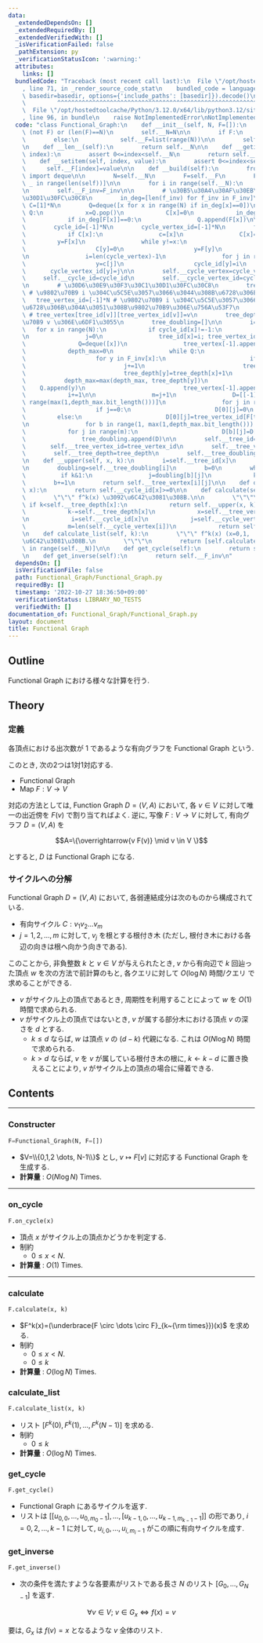 ```yaml
---
data:
  _extendedDependsOn: []
  _extendedRequiredBy: []
  _extendedVerifiedWith: []
  _isVerificationFailed: false
  _pathExtension: py
  _verificationStatusIcon: ':warning:'
  attributes:
    links: []
  bundledCode: "Traceback (most recent call last):\n  File \"/opt/hostedtoolcache/Python/3.12.0/x64/lib/python3.12/site-packages/onlinejudge_verify/documentation/build.py\"\
    , line 71, in _render_source_code_stat\n    bundled_code = language.bundle(stat.path,\
    \ basedir=basedir, options={'include_paths': [basedir]}).decode()\n          \
    \         ^^^^^^^^^^^^^^^^^^^^^^^^^^^^^^^^^^^^^^^^^^^^^^^^^^^^^^^^^^^^^^^^^^^^^^^^^^^^^^^^^\n\
    \  File \"/opt/hostedtoolcache/Python/3.12.0/x64/lib/python3.12/site-packages/onlinejudge_verify/languages/python.py\"\
    , line 96, in bundle\n    raise NotImplementedError\nNotImplementedError\n"
  code: "class Functional_Graph:\n    def __init__(self, N, F=[]):\n        assert\
    \ (not F) or (len(F)==N)\n        self.__N=N\n\n        if F:\n            self.__F=F\n\
    \        else:\n            self.__F=list(range(N))\n\n        self.__build()\n\
    \n    def __len__(self):\n        return self.__N\n\n    def __getitem__(self,\
    \ index):\n        assert 0<=index<self.__N\n        return self.__F[index]\n\n\
    \    def __setitem(self, index, value):\n        assert 0<=index<self.__N\n  \
    \      self.__F[index]=value\n\n    def __build(self):\n        from collections\
    \ import deque\n\n        N=self.__N\n        F=self.__F\n        F_inv=[[] for\
    \ _ in range(len(self))]\n\n        for i in range(self.__N):\n            F_inv[F[i]].append(i)\n\
    \n        self.__F_inv=F_inv\n\n        # \u30B5\u30A4\u30AF\u30EB\u691C\u51FA\
    \u30D1\u30FC\u30C8\n        in_deg=[len(f_inv) for f_inv in F_inv]\n\n       \
    \ C=[1]*N\n        Q=deque([x for x in range(N) if in_deg[x]==0])\n        while\
    \ Q:\n            x=Q.pop()\n            C[x]=0\n            in_deg[F[x]]-=1\n\
    \            if in_deg[F[x]]==0:\n                Q.append(F[x])\n\n        cycle_vertex=[]\n\
    \        cycle_id=[-1]*N\n        cycle_vertex_id=[-1]*N\n        for x in range(N):\n\
    \            if C[x]:\n                c=[x]\n                C[x]=0\n       \
    \         y=F[x]\n                while y!=x:\n                    c.append(y)\n\
    \                    C[y]=0\n                    y=F[y]\n                cycle_vertex.append(c)\n\
    \n                i=len(cycle_vertex)-1\n                for j in range(len(c)):\n\
    \                    y=c[j]\n                    cycle_id[y]=i\n             \
    \       cycle_vertex_id[y]=j\n\n        self.__cycle_vertex=cycle_vertex\n   \
    \     self.__cycle_id=cycle_id\n        self.__cycle_vertex_id=cycle_vertex_id\n\
    \n        # \u30D6\u30E9\u30F3\u30C1\u30D1\u30FC\u30C8\n        tree_id=[-1]*N\
    \ # \u9802\u70B9 i \u304C\u5C5E\u3057\u3066\u3044\u308B\u6728\u306E id\n     \
    \   tree_vertex_id=[-1]*N # \u9802\u70B9 i \u304C\u5C5E\u3057\u3066\u3044\u308B\
    \u6728\u306B\u304A\u3051\u308B\u9802\u70B9\u306E\u756A\u53F7\n        tree_vertex=[]\
    \ # tree_vertex[tree_id[v]][tree_vertex_id[v]]=v\n        tree_depth=[0]*N # \u9802\
    \u70B9 v \u306E\u6DF1\u3055\n        tree_doubling=[]\n\n        i=j=0\n     \
    \   for x in range(N):\n            if cycle_id[x]!=-1:\n                tree_vertex.append([])\n\
    \n                j=0\n                tree_id[x]=i; tree_vertex_id[x]=j\n\n \
    \               Q=deque([x])\n                tree_vertex[-1].append(x)\n    \
    \            depth_max=0\n                while Q:\n                    x=Q.popleft()\n\
    \                    for y in F_inv[x]:\n                        if cycle_id[y]==-1:\n\
    \                            j+=1\n                            tree_id[y]=i; tree_vertex_id[y]=j\n\
    \                            tree_depth[y]=tree_depth[x]+1\n                 \
    \           depth_max=max(depth_max, tree_depth[y])\n                        \
    \    Q.append(y)\n                            tree_vertex[-1].append(y)\n    \
    \            i+=1\n\n                m=j+1\n                D=[[-1]*m for _ in\
    \ range(max(1,depth_max.bit_length()))]\n                for j in range(m):\n\
    \                    if j==0:\n                        D[0][j]=0\n           \
    \         else:\n                        D[0][j]=tree_vertex_id[F[tree_vertex[-1][j]]]\n\
    \n                for b in range(1, max(1,depth_max.bit_length())):\n        \
    \            for j in range(m):\n                        D[b][j]=D[b-1][D[b-1][j]]\n\
    \                tree_doubling.append(D)\n\n        self.__tree_id=tree_id\n \
    \       self.__tree_vertex_id=tree_vertex_id\n        self.__tree_vertex=tree_vertex\n\
    \        self.__tree_depth=tree_depth\n        self.__tree_doubling=tree_doubling\n\
    \n    def __upper(self, x, k):\n        i=self.__tree_id[x]\n        j=self.__tree_vertex_id[x]\n\
    \n        doubling=self.__tree_doubling[i]\n        b=0\n        while k:\n  \
    \          if k&1:\n                j=doubling[b][j]\n            k>>=1\n    \
    \        b+=1\n        return self.__tree_vertex[i][j]\n\n    def on_cycle(self,\
    \ x):\n        return self.__cycle_id[x]>=0\n\n    def calculate(self, x, k):\n\
    \        \"\"\" f^k(x) \u3092\u6C42\u3081\u308B.\n\n        \"\"\"\n\n       \
    \ if k<self.__tree_depth[x]:\n            return self.__upper(x, k)\n        else:\n\
    \            k-=self.__tree_depth[x]\n            x=self.__tree_vertex[self.__tree_id[x]][0]\n\
    \n            i=self.__cycle_id[x]\n            j=self.__cycle_vertex_id[x]\n\
    \            m=len(self.__cycle_vertex[i])\n            return self.__cycle_vertex[i][(j+k)%m]\n\
    \n    def calculate_list(self, k):\n        \"\"\" f^k(x) (x=0,1, ..., N-1) \u3092\
    \u6C42\u3081\u308B.\n        \"\"\"\n        return [self.calculate(x,k) for x\
    \ in range(self.__N)]\n\n    def get_cycle(self):\n        return self.__cycle_vertex\n\
    \n    def get_inverse(self):\n        return self.__F_inv\n"
  dependsOn: []
  isVerificationFile: false
  path: Functional_Graph/Functional_Graph.py
  requiredBy: []
  timestamp: '2022-10-27 18:36:50+09:00'
  verificationStatus: LIBRARY_NO_TESTS
  verifiedWith: []
documentation_of: Functional_Graph/Functional_Graph.py
layout: document
title: Functional Graph
---
```


## Outline

Functional Graph における様々な計算を行う.

## Theory

### 定義

各頂点における出次数が $1$ であるような有向グラフを Functional Graph という.

このとき, 次の2つは1対1対応する.

* Functional Graph
* Map $F: V \to V$

対応の方法としては, Function Graph $D=(V,A)$ において, 各 $v \in V$ に対して唯一の出近傍を $F(v)$ で割り当てればよく. 逆に, 写像 $F: V \to V$ に対して, 有向グラフ $D=(V,A)$ を

$$A=\{\overrightarrow{v F(v)} \mid v \in V \}$$

とすると, $D$ は Functional Graph になる.

### サイクルへの分解

Functional Graph $D=(V,A)$ において, 各弱連結成分は次のものから構成されている.

* 有向サイクル $C: v_1 v_2 \dots v_m$
* $j=1,2, \dots, m$ に対して, $v_j$ を根とする根付き木 (ただし, 根付き木における各辺の向きは根へ向かう向きである).

このことから, 非負整数 $k$ と $v \in V$ が与えられたとき, $v$ から有向辺で $k$ 回辿った頂点 $w$ を次の方法で前計算のもと, 各クエリに対して $O(\log N)$ 時間/クエリ で求めることができる.

* $v$ がサイクル上の頂点であるとき, 周期性を利用することによって $w$ を $O(1)$ 時間で求められる.
* $v$ がサイクル上の頂点ではないとき, $v$ が属する部分木における頂点 $v$ の深さを $d$ とする.
  * $k \leq d$ ならば, $w$ は頂点 $v$ の $(d-k)$ 代親になる. これは $O(N \log N)$ 時間で求められる.
  * $k \gt d$ ならば, $v$ を $v$ が属している根付き木の根に, $k \gets k-d$ に置き換えることにより, $v$ がサイクル上の頂点の場合に帰着できる.

## Contents

---

### Constructer

```Python
F=Functional_Graph(N, F=[])
```

* $V=\\{0,1,2 \dots, N-1\\}$ とし, $v \mapsto F[v]$ に対応する Functional Graph を生成する.
* **計算量** : $O(N \log N)$ Times.

---

### on_cycle

```Python
F.on_cycle(x)
```

* 頂点 $x$ がサイクル上の頂点かどうかを判定する.
* 制約
  * $0 \leq x \lt N$.
* **計算量** : $O(1)$ Times.

---

### calculate

```Python
F.calculate(x, k)
```

* $F^k(x)=(\underbrace{F \circ \dots \circ F}_{k~{\rm times}})(x)$ を求める.
* 制約
  * $0 \leq x \lt N$.
  * $0 \leq k$
* **計算量** : $O(\log N)$ Times.

### calculate_list

```Python
F.calculate_list(x, k)
```

* リスト $[F^k(0), F^k(1), \dots, F^k(N-1)]$ を求める.
* 制約
  * $0 \leq k$
* **計算量** : $O(\log N)$ Times.

### get_cycle

```Python
F.get_cycle()
```

* Functional Graph にあるサイクルを返す.
* リストは $[[u_{0,0}, \dots, u_{0,m_0-1}], \dots, [u_{k-1,0}, \dots, u_{k-1, m_{k-1}-1}]]$ の形であり, $i=0,2, \dots, k-1$ に対して, $u_{i,0}, \dots, u_{i,m_i-1}$ がこの順に有向サイクルを成す.

### get_inverse

```Python
F.get_inverse()
```

* 次の条件を満たすような各要素がリストである長さ $N$ のリスト $[G_0, \dots, G_{N-1}]$ を返す.

$$\forall v \in V;~v \in G_x \iff f(x)=v$$

要は, $G_x$ は $f(v)=x$ となるような $v$ 全体のリスト.
